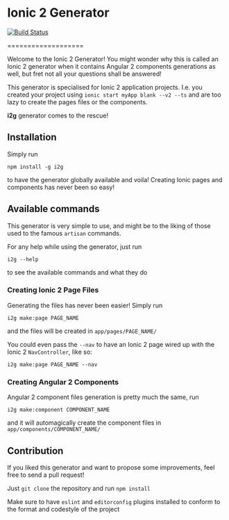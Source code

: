 # Ionic 2 Generator

[![Build Status](https://travis-ci.org/jadsalhani/ionic2-generator.svg?branch=master)](https://travis-ci.org/jadsalhani/ionic2-generator)

===================


Welcome to the Ionic 2 Generator! You might wonder why this is called an Ionic 2 generator when it contains Angular 2 components generations as well, but fret not all your questions shall be answered!

This generator is specialised for Ionic 2 application projects. I.e. you created your project using `ionic start myApp blank --v2 --ts` and are too lazy to create the pages files or the components.

**i2g** generator comes to the rescue!

## Installation

Simply run 

`npm install -g i2g` 

to have the generator globally available and voila! Creating Ionic pages and components has never been so easy!

## Available commands

This generator is very simple to use, and might be to the liking of those used to the famous `artisan` commands.

For any help while using the generator, just run

`i2g --help`

to see the available commands and what they do

### Creating Ionic 2 Page Files

Generating the files has never been easier! Simply run 

`i2g make:page PAGE_NAME`

and the files will be created in `app/pages/PAGE_NAME/`

You could even pass the `--nav` to have an Ionic 2 page wired up with the Ionic 2 `NavController`, like so:

`i2g make:page PAGE_NAME --nav`

### Creating Angular 2 Components

Angular 2 component files generation is pretty much the same, run

`i2g make:component COMPONENT_NAME`

and it will automagically create the component files in `app/components/COMPONENT_NAME/`

## Contribution

If you liked this generator and want to propose some improvements, feel free to send a pull request!

Just `git clone` the repository and run `npm install`

Make sure to have `eslint` and `editorconfig` plugins installed to conform to the format and codestyle of the project
